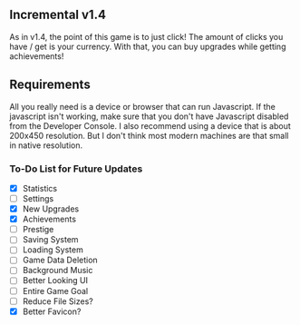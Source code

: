 ## Incremental v1.4
As in v1.4, the point of this game is to just click! The amount of clicks you have / get is your currency.
With that, you can buy upgrades while getting achievements!

## Requirements
All you really need is a device or browser that can run Javascript. If the javascript isn't working, make sure that you don't have Javascript disabled from the Developer Console.
I also recommend using a device that is about 200x450 resolution. But I don't think most modern machines are that small in native resolution.

### To-Do List for Future Updates
- [x] Statistics
- [ ] Settings
- [x] New Upgrades
- [x] Achievements
- [ ] Prestige
- [ ] Saving System
- [ ] Loading System
- [ ] Game Data Deletion
- [ ] Background Music
- [ ] Better Looking UI
- [ ] Entire Game Goal
- [ ] Reduce File Sizes?
- [x] Better Favicon?
